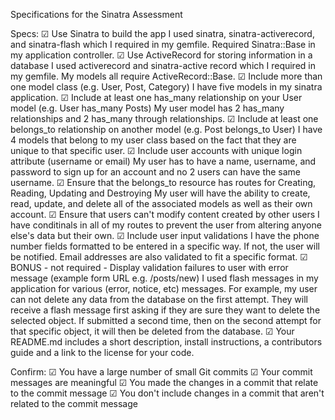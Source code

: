 Specifications for the Sinatra Assessment

Specs:
 ☑ Use Sinatra to build the app
 I used sinatra, sinatra-activerecord, and sinatra-flash which I required in my gemfile.
 Required Sinatra::Base in my application controller.
 ☑ Use ActiveRecord for storing information in a database
 I used activerecord and sinatra-active record which I required in my gemfile.
 My models all require ActiveRecord::Base.
 ☑ Include more than one model class (e.g. User, Post, Category)
 I have five models in my sinatra application.
 ☑ Include at least one has_many relationship on your User model (e.g. User has_many Posts)
 My user model has 2 has_many relationships and 2 has_many through relationships.
 ☑ Include at least one belongs_to relationship on another model (e.g. Post belongs_to User)
 I have 4 models that belong to my user class based on the fact that they are unique to that specific user.
 ☑ Include user accounts with unique login attribute (username or email)
 My user has to have a name, username, and password to sign up for an account and no 2 users can have the same username.
 ☑ Ensure that the belongs_to resource has routes for Creating, Reading, Updating and Destroying
 My user will have the ability to create, read, update, and delete all of the associated models as well as their own account. 
 ☑ Ensure that users can't modify content created by other users
 I have conditinals in all of my routes to prevent the user from altering anyone else's data but their own.
 ☑ Include user input validations
 I have the phone number fields formatted to be entered in a specific way. If not, the user will be notified. Email addresses are also validated to fit a specific format.
 ☑ BONUS - not required - Display validation failures to user with error message (example form URL e.g. /posts/new)
 I used flash messages in my application for various (error, notice, etc) messages. For example, my user can not delete any data from the database on the first attempt. They will receive a flash message first asking if they are sure they want to delete the selected object. If submitted a second time, then on the second attempt for that specific object, it will then be deleted from the database.
☑ Your README.md includes a short description, install instructions, a contributors guide and a link to the license for your code.

Confirm:
☑ You have a large number of small Git commits
☑ Your commit messages are meaningful
☑ You made the changes in a commit that relate to the commit message
☑ You don't include changes in a commit that aren't related to the commit message